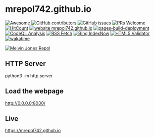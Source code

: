 # mrepol742.github.io

[![Awesome](https://awesome.re/badge.svg)](https://awesome.re) [![GitHub contributors](https://img.shields.io/github/contributors/mrepol742/mrepol742.github.io)](https://github.com/mrepol742/mrepol742.github.io/graphs/contributors) [![GitHub issues](https://img.shields.io/github/issues/mrepol742/mrepol742.github.io)](https://github.com/mrepol742/mrepol742.github.io/issues) [![PRs Welcome](https://img.shields.io/badge/PRs-welcome-brightgreen.svg?style=flat-square)](https://github.com/mrepol742/mrepol742.github.io/pulls) [![HitCount](https://views.whatilearened.today/views/github/mrepol742/mrepol742.github.io.svg)](https://github.com/mrepol742/mrepol742.github.io) [![website mrepol742.github.io](https://img.shields.io/website-up-down-green-red/http/mrepol742.github.io.svg)](https://mrepol742.github.io/) [![pages-build-deployment](https://github.com/mrepol742/mrepol742.github.io/actions/workflows/pages/pages-build-deployment/badge.svg)](https://github.com/mrepol742/mrepol742.github.io/actions/workflows/pages/pages-build-deployment) [![CodeQL Analysis](https://github.com/mrepol742/mrepol742.github.io/actions/workflows/codeql-analysis.yml/badge.svg)](https://github.com/mrepol742/mrepol742.github.io/actions/workflows/codeql-analysis.yml) [![RSS Fetch](https://github.com/mrepol742/mrepol742.github.io/actions/workflows/rss.yml/badge.svg)](https://github.com/mrepol742/mrepol742.github.io/actions/workflows/rss.yml) [![Bing IndexNow](https://github.com/mrepol742/mrepol742.github.io/actions/workflows/index.yml/badge.svg)](https://github.com/mrepol742/mrepol742.github.io/actions/workflows/index.yml) [![HTML5 Validator](https://github.com/mrepol742/mrepol742.github.io/actions/workflows/html5validator.yml/badge.svg)](https://github.com/mrepol742/mrepol742.github.io/actions/workflows/html5validator.yml) [![wakatime](https://wakatime.com/badge/user/8ad4afa2-1a56-40d1-a949-4663473915b6/project/9458f437-f00b-4273-9cef-212b398ff055.svg)](https://wakatime.com/badge/user/8ad4afa2-1a56-40d1-a949-4663473915b6/project/9458f437-f00b-4273-9cef-212b398ff055)

<a href="https://mrepol742.github.io">
<img src="https://github.com/mrepol742/mrepol742.github.io/blob/master/animated-mrepol742.gif?raw=true" alt="Melvin Jones Repol" />
  </a>

 
  ## HTTP Server
  python3 -m http.server
  
  ## Load the webpage
  http://0.0.0.0:8000/
  
  ## Live
  https://mrepol742.github.io
